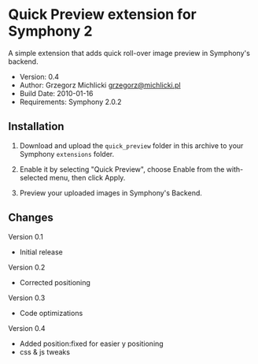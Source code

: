 Quick Preview extension for Symphony 2
======================================

A simple extension that adds quick roll-over image preview in Symphony's backend.

- Version: 0.4
- Author: Grzegorz Michlicki <grzegorz@michlicki.pl>
- Build Date: 2010-01-16
- Requirements: Symphony 2.0.2

## Installation

1. Download and upload the `quick_preview` folder in this archive to your Symphony `extensions` folder.

2. Enable it by selecting "Quick Preview", choose Enable from the with-selected menu, then click Apply.

3. Preview your uploaded images in Symphony's Backend.

## Changes

Version 0.1

- Initial release

Version 0.2

- Corrected positioning

Version 0.3

- Code optimizations

Version 0.4

- Added position:fixed for easier y positioning
- css & js tweaks
